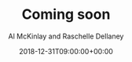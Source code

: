 ---
title: "Coming soon"
episode: "0"
Description: "The Harvest Season: Coming Soon"
podcast: "ths-000.mp3"
podcast_bytes: ""
podcast_duration: ""
date: 2018-12-31T09:00:00+00:00

author: "Al McKinlay and Raschelle Dellaney"
aliases: []
categories: []
---